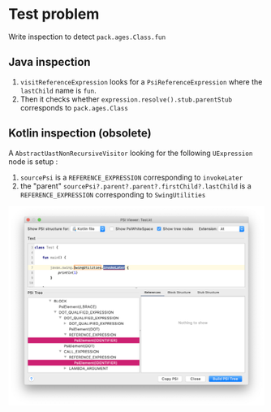 # Test problem

Write inspection to detect `pack.ages.Class.fun`

## Java inspection

1. `visitReferenceExpression` looks for a `PsiReferenceExpression` where the `lastChild` name is `fun`.
1. Then it checks whether `expression.resolve().stub.parentStub` corresponds to `pack.ages.Class`

## Kotlin inspection (obsolete)

A `AbstractUastNonRecursiveVisitor` looking for the following `UExpression` node is setup :

1. `sourcePsi` is a `REFERENCE_EXPRESSION` corresponding to `invokeLater`
1. the "parent" `sourcePsi?.parent?.parent?.firstChild?.lastChild` is a `REFERENCE_EXPRESSION` corresponding to `SwingUtilities`

![Kotlin PSI tree](assets/kt_tree.png)
